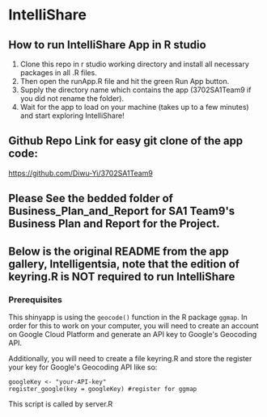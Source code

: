 # IntelliShare

## How to run IntelliShare App in R studio

1. Clone this repo in r studio working directory and install all necessary packages in all .R files. 
2. Then open the runApp.R file and hit the green Run App button. 
3. Supply the directory name which contains the app (3702SA1Team9 if you did not rename the folder). 
4. Wait for the app to load on your machine (takes up to a few minutes) and start exploring IntelliShare!

## Github Repo Link for easy git clone of the app code:

https://github.com/Diwu-Yi/3702SA1Team9

## Please See the bedded folder of Business_Plan_and_Report for SA1 Team9's Business Plan and Report for the Project.

## Below is the original README from the app gallery, Intelligentsia, note that the edition of keyring.R is NOT required to run IntelliShare

### Prerequisites

This shinyapp is using the `geocode()` function in the R package `ggmap`. In order for this to work on your computer, you will need to create an account on Google Cloud Platform and generate an API key to Google's Geocoding API.

Additionally, you will need to create a file keyring.R and store the register your key for Google's Geocoding API like so:

```{r eval = FALSE}
googleKey <- "your-API-key"
register_google(key = googleKey) #register for ggmap
```

This script is called by server.R